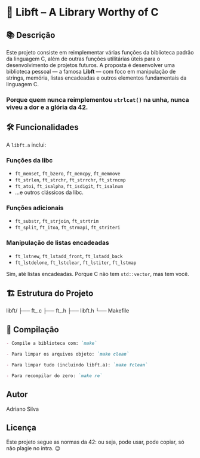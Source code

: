 # 🧠 Libft – A Library Worthy of C

## 📚 Descrição

Este projeto consiste em reimplementar várias funções da biblioteca padrão da linguagem C, além de outras funções utilitárias úteis para o desenvolvimento de projetos futuros. A proposta é desenvolver uma biblioteca pessoal — a famosa **Libft** — com foco em manipulação de strings, memória, listas encadeadas e outros elementos fundamentais da linguagem C.

### Porque quem nunca reimplementou `strlcat()` na unha, nunca viveu a dor e a glória da 42.

## 🛠️ Funcionalidades

A `libft.a` inclui:

### Funções da libc
- `ft_memset`, `ft_bzero`, `ft_memcpy`, `ft_memmove`
- `ft_strlen`, `ft_strchr`, `ft_strrchr`, `ft_strncmp`
- `ft_atoi`, `ft_isalpha`, `ft_isdigit`, `ft_isalnum`
- ...e outros clássicos da libc.

### Funções adicionais
- `ft_substr`, `ft_strjoin`, `ft_strtrim`
- `ft_split`, `ft_itoa`, `ft_strmapi`, `ft_striteri`

### Manipulação de listas encadeadas
- `ft_lstnew`, `ft_lstadd_front`, `ft_lstadd_back`
- `ft_lstdelone`, `ft_lstclear`, `ft_lstiter`, `ft_lstmap`

Sim, até listas encadeadas. Porque C não tem `std::vector`, mas tem você.

## 🏗️ Estrutura do Projeto

libft/
├── ft_.c
├── ft_.h
├── libft.h
└── Makefile


## 🔧 Compilação
```markdown
- Compile a biblioteca com: `make`

- Para limpar os arquivos objeto: `make clean`

- Para limpar tudo (incluindo libft.a): `make fclean`

- Para recompilar do zero: `make re`
```
## Autor

Adriano Silva

## Licença

Este projeto segue as normas da 42: ou seja, pode usar, pode copiar, só não plagie no intra. 😉
